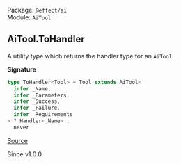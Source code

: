 Package: `@effect/ai`<br />
Module: `AiTool`<br />

## AiTool.ToHandler

A utility type which returns the handler type for an `AiTool`.

**Signature**

```ts
type ToHandler<Tool> = Tool extends AiTool<
  infer _Name,
  infer _Parameters,
  infer _Success,
  infer _Failure,
  infer _Requirements
> ? Handler<_Name> :
  never
```

[Source](https://github.com/Effect-TS/effect/tree/main/packages/ai/ai/src/AiTool.ts#L407)

Since v1.0.0